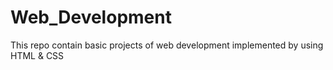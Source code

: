 # Web_Development
This repo contain basic projects of web development implemented by using HTML &amp; CSS
